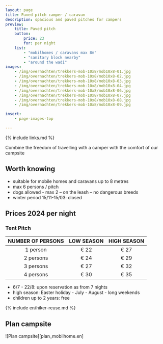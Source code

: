 ```yaml
---
layout: page
title: Paved pitch camper / caravan
description: spacious and paved pitches for campers
preview:
    title: Paved pitch
    button:
        price: 23
        for: per night
    list:
        - "mobilhomes / caravans max 8m"
        - "sanitary block nearby"
        - "around the wadi"
images:
    - /img/overnachten/trekkers-mob-10x8/mob10x8-01.jpg
    - /img/overnachten/trekkers-mob-10x8/mob10x8-02.jpg
    - /img/overnachten/trekkers-mob-10x8/mob10x8-03.jpg
    - /img/overnachten/trekkers-mob-10x8/mob10x8-04.jpg
    - /img/overnachten/trekkers-mob-10x8/mob10x8-06.jpg
    - /img/overnachten/trekkers-mob-10x8/mob10x8-07.jpg
    - /img/overnachten/trekkers-mob-10x8/mob10x8-08.jpg
    - /img/overnachten/trekkers-mob-10x8/mob10x8-09.jpg

insert:
    - page-images-top

---
```

{% include links.md %}

Combine the freedom of travelling with a camper with the comfort of our campsite

## Worth knowing

- suitable for mobile homes and caravans up to 8 metres
- max 6 persons / pitch
- dogs allowed - max 2 – on the leash – no dangerous breeds
- winter period 15/11-15/03: closed

## Prices 2024 per night

### Tent Pitch

NUMBER OF PERSONS | LOW SEASON | HIGH SEASON      
:----------------:|:----------:|:-----------:|
1 person          |€ 22        |€ 27   
2 persons         |€ 24        |€ 29
3 persons         |€ 27        |€ 32
4 persons         |€ 30        |€ 35   

* 6/7 - 22/8: upon reservation as from 7 nights
* high season: Easter holiday - July - August - long weekends
* children up to 2 years: free


{% include en/hiker-reuse.md %}


## Plan campsite

![Plan campsite][plan_mobilhome.en]
